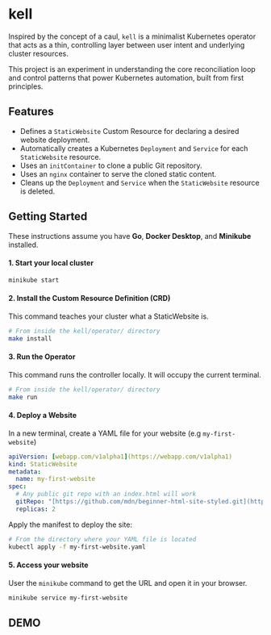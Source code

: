 # kell

Inspired by the concept of a caul, `kell` is a minimalist Kubernetes operator that acts as a thin, controlling layer between user intent and underlying cluster resources.

This project is an experiment in understanding the core reconciliation loop and control patterns that power Kubernetes automation, built from first principles.

## Features

* Defines a `StaticWebsite` Custom Resource for declaring a desired website deployment.
* Automatically creates a Kubernetes `Deployment` and `Service` for each `StaticWebsite` resource.
* Uses an `initContainer` to clone a public Git repository.
* Uses an `nginx` container to serve the cloned static content.
* Cleans up the `Deployment` and `Service` when the `StaticWebsite` resource is deleted.

## Getting Started

These instructions assume you have **Go**, **Docker Desktop**, and **Minikube** installed.

#### 1. Start your local cluster
```bash
minikube start
```

#### 2. Install the Custom Resource Definition (CRD)
This command teaches your cluster what a StaticWebsite is.

```bash
# From inside the kell/operator/ directory
make install
```

#### 3. Run the Operator
This command runs the controller locally. It will occupy the current terminal.
```bash
# From inside the kell/operator/ directory
make run
```

#### 4. Deploy a Website 
In a new terminal, create a YAML file for your website (e.g `my-first-website`)
```yaml
apiVersion: [webapp.com/v1alpha1](https://webapp.com/v1alpha1)
kind: StaticWebsite
metadata:
  name: my-first-website
spec:
  # Any public git repo with an index.html will work
  gitRepo: "[https://github.com/mdn/beginner-html-site-styled.git](https://github.com/mdn/beginner-html-site-styled.git)"
  replicas: 2
```
Apply the manifest to deploy the site:
```bash
# From the directory where your YAML file is located
kubectl apply -f my-first-website.yaml
```

#### 5. Access your website
User the `minikube` command to get the URL and open it in your browser.
```bash
minikube service my-first-website
```

## DEMO
